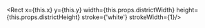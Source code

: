 <Rect x={this.x} y={this.y} width={this.props.districtWidth} height={this.props.districtHeight} stroke={'white'} strokeWidth={1}/>
